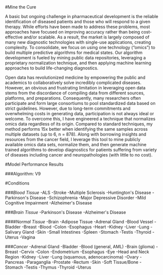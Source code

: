 #Mine the Cure

A basic but ongoing challenge in pharmaceutical development is the reliable identification of diseased patients and those who will respond to a given therapy. While efforts have been made to address these problems, most approaches have focused on improving accuracy rather than being cost-effective and/or scalable. As a result, the market is largely composed of many new diagnostic technologies with single-use applications, creating complexity. To consolidate, we focus on using one technology (“omics”) to build multiple predictive algorithms for medical states. Our algorithm development is fueled by mining public data repositories, leveraging a proprietary normalization technique, and then applying machine learning approaches to build life-changing diagnostics.  

Open data has revolutionized medicine by empowering the public and academics to collaboratively solve incredibly complicated diseases. However, an obvious and frustrating limitation in leveraging open data stems from the discordance of compiling data from different sources, platforms, and preparations. Consequently, many researchers often participate and form large consortiums to pool standardized data based on strict guidelines. However, due to long-term commitments and overwhelming costs in generating data, participation is not always ideal or welcome. To overcome this, I have engineered a technique that normalizes omics data regardless of its origin. Compared to standard techniques, my method performs 15x better when identifying the same samples across multiple datasets (up to 6, n = 878). Along with borrowing insights and resources from the cancer field, I leverage this tool to mine publicly available omics data sets, normalize them, and then generate machine trained algorithms to develop diagnostics for patients suffering from variety of diseases including cancer and neuropathologies (with little to no cost).


#Model Performance Results


###Algorithm: V9

<!--  
Sample Type: Human Patient Samples

Conditions Evaluated: 71

Train Sample Size: 18,631
Test Sample Size: 6,211
Validation Sample size: 6,211

Bootstrapped Accuracy (Random): 6.39%
Train Accuracy: 97.25%
Test Accuracy: 92.39%
Validation Accuracy: 92.18%

Avg. Test Precision: 95.24%
Avg. Validation Precision: 94.19%

Notable Sample Sources: GTeX, TCGA, ADNI, ArrayExpress, Gene Expression Omnibus (GEO)
-->

#Conditions

###*Blood Tissue*
  -ALS
  -Stroke
  -Multiple Sclerosis
  -Huntington's Disease
  -Parkinson's Disease
  -Schizophrenia
  -Major Depressive Disorder
  -Mild Cognitive Impairment
  -Alzheimer's Disease

###*Brain Tissue*
  -Parkinson's Disease
  -Alzheimer's Disease

####*Normal Tissue*
  -Brain
  -Adipose Tissue
  -Adrenal Gland
  -Blood Vessel
  -Bladder
  -Breast
  -Blood
  -Colon
  -Esophagus
  -Heart
  -Kidney
  -Liver
  -Lung
  -Salivary Gland
  -Skin
  -Small Intestines
  -Spleen
  -Stomach
  -Testis
  -Thyroid
  -Uterus
  -Vagina

###*Cancer*
  -Adrenal Gland
  -Bladder
  -Blood (general, AML)
  -Brain (glioma)
  -Breast
  -Cervix
  -Colon
  -Endometrium
  -Esophagus
  -Eye
  -Head and Neck Region
  -Kidney
  -Liver
  -Lung (squamous, adenocarcinoma)
  -Ovary
  -Pancreas
  -Paraganglia
  -Prostate
  -Rectum
  -Skin
  -Soft Tissue/Bone
  -Stomach
  -Testis
  -Thymus
  -Thyroid
  -Uterus
